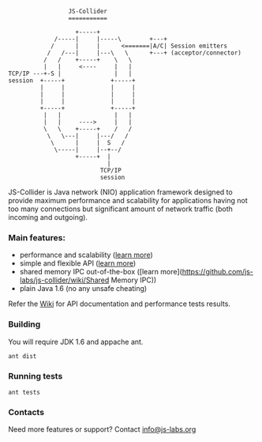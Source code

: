                      JS-Collider
                     ===========

                       +-----+
                 /-----|     |-----\        +---+ 
                /      |     |      <=======|A/C| Session emitters
               /   /---|     |---\   \      +---+ (acceptor/connector)
              /   /    +-----+    \   \
              |   |     <----     |   |
    TCP/IP ---+-S |               |   |
    session  +-----+             +-----+
             |     |             |     |
             |     |             |     |
             |     |             |     |
             +-----+             +-----+
              |   |               |   |
              |   |     ---->     |   |
              \   \    +-----+    /   /
               \   \---|     |---/   /
                \      |     |  S   /
                 \-----|     |--+--/
                       +-----+  |
                                |
                              TCP/IP
                              session


JS-Collider is Java network (NIO) application framework designed
to provide maximum performance and scalability for applications
having not too many connections but significant amount of network
traffic (both incoming and outgoing).

### Main features:

* performance and scalability ([learn more](https://github.com/js-labs/js-collider/wiki/Performance))
* simple and flexible API ([learn more](https://github.com/js-labs/js-collider/wiki/API))
* shared memory IPC out-of-the-box ([learn more](https://github.com/js-labs/js-collider/wiki/Shared Memory IPC))
* plain Java 1.6 (no any unsafe cheating)

Refer the [Wiki](https://github.com/js-labs/js-collider/wiki)
for API documentation and performance tests results.

### Building

You will require JDK 1.6 and appache ant.

    ant dist

### Running tests

    ant tests
    
### Contacts

Need more features or support? Contact info@js-labs.org
